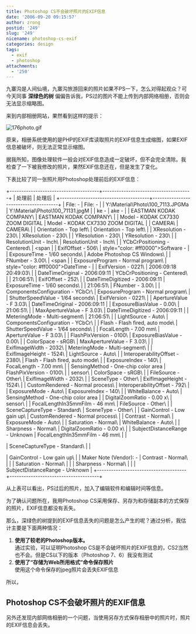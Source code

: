 ```yaml
---
title: Photoshop CS不会破坏照片的EXIF信息
date: '2006-09-20 09:15:57'
author: zrong
postid: '249'
slug: '249'
nicename: photoshop-cs-exif
categories: design
tags:
  - exif
  - photoshop
attachments:
  - '250'
---
```


九寨沟是人间仙境，九寨沟旅游回来的照片如果不PS一下，怎么对得起观众？可今天同事
**深绿色的树**
偏偏告诉我，PS过的图片不能上传到内部网络相册，否则会无法显示缩略图。

来到内部相册网站，果然看到这样的提示：

![176photo.gif](/uploads/2006/09/176photo.gif)

原来，相册系统使用的是PHP的EXIF库读取照片的EXIF信息生成缩图，如果EXIF信息被破坏，则无法正常显示缩图。

据我所知，图像处理软件一般会对EXIF信息造成一定破坏，但不会完全清除。我检查了一下被我修改的照片，果然EXIF信息还在，但是发生了变化。

下表比较了同一张照片用Photoshop处理前后的EXIF信息：<!--more-->

+--------------------------------------+--------------------------------------+
| 处理前                               | 处理后                               |
+--------------------------------------+--------------------------------------+
| File: -                              | File: -                              |
| Y:\\Material\\Photo\\100\_7113.JPGMa | Y:\\Material\\Photo\\100\_71131.jpgM |
| ke -                                 | ake -                                |
| EASTMAN KODAK COMPANY\               | EASTMAN KODAK COMPANY\               |
|  Model - KODAK CX7330 ZOOM DIGITAL   |  Model - KODAK CX7330 ZOOM DIGITAL   |
| CAMERA\                              | CAMERA\                              |
|  Orientation - Top left\             |  Orientation - Top left\             |
|  XResolution - 230\                  |  XResolution - 230\                  |
|  YResolution - 230\                  |  YResolution - 230\                  |
|  ResolutionUnit - Inch\              |  ResolutionUnit - Inch\              |
|  YCbCrPositioning - Centered\        |  <span                               |
|  ExifOffset - 506\                   | style="color: #ff0000">Software -    |
|  ExposureTime - 1/60 seconds\        | Adobe Photoshop CS Windows</span>\   |
|  FNumber - 3.00\                     |  <span                               |
|  ExposureProgram - Normal program\   | style="color: #ff0000">DateTime -    |
|  ExifVersion - 0221\                 | 2006:09:18 20:49:03</span>\          |
|  DateTimeOriginal - 2006:09:11       |  YCbCrPositioning - Centered\        |
| 21:06:51\                            |  ExifOffset - 252\                   |
|  DateTimeDigitized - 2006:09:11      |  ExposureTime - 1/60 seconds\        |
| 21:06:51\                            |  FNumber - 3.00\                     |
|  ComponentsConfiguration - YCbCr\    |  ExposureProgram - Normal program\   |
|  ShutterSpeedValue - 1/64 seconds\   |  ExifVersion - 0221\                 |
|  ApertureValue - F 3.03\             |  DateTimeOriginal - 2006:09:11       |
|  ExposureBiasValue - 0.00\           | 21:06:51\                            |
|  MaxApertureValue - F 3.03\          |  DateTimeDigitized - 2006:09:11      |
|  MeteringMode - Multi-segment\       | 21:06:51\                            |
|  LightSource - Auto\                 |  ComponentsConfiguration - YCbCr\    |
|  Flash - Flash fired, auto mode\     |  ShutterSpeedValue - 1/64 seconds\   |
|  FocalLength - 7.00 mm\              |  ApertureValue - F 3.03\             |
|  FlashPixVersion - 0100\             |  ExposureBiasValue - 0.00\           |
|  ColorSpace - sRGB\                  |  MaxApertureValue - F 3.03\          |
|  ExifImageWidth - 2032\              |  MeteringMode - Multi-segment\       |
|  ExifImageHeight - 1524\             |  LightSource - Auto\                 |
|  InteroperabilityOffset - 2380\      |  Flash - Flash fired, auto mode\     |
|  ExposureIndex - 140\                |  FocalLength - 7.00 mm\              |
|  SensingMethod - One-chip color area |  FlashPixVersion - 0100\             |
| sensor\                              |  ColorSpace - sRGB\                  |
|  FileSource - Other\                 |  ExifImageWidth - 2032\              |
|  SceneType - Other\                  |  ExifImageHeight - 1524\             |
|  CustomRendered - Normal process\    |  InteroperabilityOffset - 792\       |
|  ExposureMode - Auto\                |  ExposureIndex - 140\                |
|  WhiteBalance - Auto\                |  SensingMethod - One-chip color area |
|  DigitalZoomRatio - 0.00 x\          | sensor\                              |
|  FocalLengthIn35mmFilm - 46 mm\      |  FileSource - Other\                 |
|  SceneCaptureType - Standard\        |  SceneType - Other\                  |
|  GainControl - Low gain up\          |  CustomRendered - Normal process\    |
|  Contrast - Normal\                  |  ExposureMode - Auto\                |
|  Saturation - Normal\                |  WhiteBalance - Auto\                |
|  Sharpness - Normal\                 |  DigitalZoomRatio - 0.00 x\          |
|  SubjectDistanceRange - Unknown      |  FocalLengthIn35mmFilm - 46 mm\      |
| </p>                                 |  SceneCaptureType - Standard\        |
| <p>                                  |  GainControl - Low gain up\          |
| Maker Note (Vendor): -               |  Contrast - Normal\                  |
|                                      |  Saturation - Normal\                |
|                                      |  Sharpness - Normal\                 |
|                                      |  SubjectDistanceRange - Unknown      |
+--------------------------------------+--------------------------------------+

从上表可以看出，PS过后的照片，加入了编辑软件和编辑时间等信息。

为了确认问题所在，我用Photoshop
CS采用保存、另存为和存储副本的方式保存的照片，EXIF信息都没有丢失。

那么，深绿色的树提到的EXIF信息丢失的问题是怎么产生的呢？通过分析，我估计主要是下面两种情况：

1.  **使用了较老的Photoshop版本。**  
    通过实验，可以证明Photoshop
    CS是不会破坏照片的EXIF信息的，CS2当然也不会。但是CS以下的版本（Photoshop
    7、6）我没有测试
2.  **使用了“存储为Web所用格式”命令保存照片**  
    使用这个命令保存的jpeg照片会丢失EXIF信息

所以，

Photoshop CS不会破坏照片的EXIF信息
----------------------------------

另外还发现内部网络相册的一个问题，当使用另存方式保存相册中的照片时，照片的EXIF信息会丢失。

